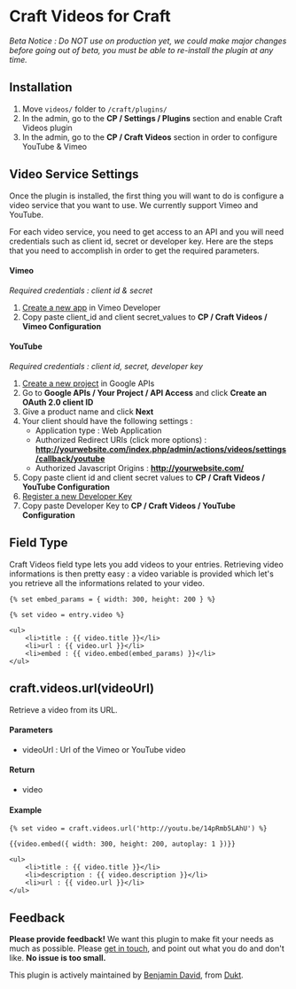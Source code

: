 # Craft Videos for Craft

*Beta Notice : Do NOT use on production yet, we could make major changes before going out of beta, you must be able to re-install the plugin at any time.*

## Installation

1. Move `videos/` folder to `/craft/plugins/`
2. In the admin, go to the **CP / Settings / Plugins** section and enable Craft Videos plugin
3. In the admin, go to the **CP / Craft Videos** section in order to configure YouTube & Vimeo

## Video Service Settings

Once the plugin is installed, the first thing you will want to do is configure a video service that you want to use. We currently support Vimeo and YouTube.

For each video service, you need to get access to an API and you will need credentials such as client id, secret or developer key. Here are the steps that you need to accomplish in order to get the required parameters.

#### Vimeo

*Required credentials : client id & secret*

1. [Create a new app](https://developer.vimeo.com/apps) in Vimeo Developer
2. Copy paste client_id and client secret_values to **CP / Craft Videos / Vimeo Configuration**

#### YouTube

*Required credentials : client id, secret, developer key*

1. [Create a new project](https://code.google.com/apis/console/) in Google APIs
2. Go to **Google APIs / Your Project / API Access** and click **Create an OAuth 2.0 client ID**
3. Give a product name and click **Next**
4. Your client should have the following settings :
	- Application type : Web Application
	- Authorized Redirect URIs (click more options) : **http://yourwebsite.com/index.php/admin/actions/videos/settings/callback/youtube**
	- Authorized Javascript Origins : **http://yourwebsite.com/**
5. Copy paste client id and client secret values to **CP / Craft Videos / YouTube Configuration**
6. [Register a new Developer Key](https://code.google.com/apis/youtube/dashboard)
7. Copy paste Developer Key to **CP / Craft Videos / YouTube Configuration**

## Field Type

Craft Videos field type lets you add videos to your entries. Retrieving video informations is then pretty easy : a video variable is provided which let's you retrieve all the informations related to your video.

	{% set embed_params = { width: 300, height: 200 } %}

	{% set video = entry.video %}

	<ul>
		<li>title : {{ video.title }}</li>
		<li>url : {{ video.url }}</li>
		<li>embed : {{ video.embed(embed_params) }}</li>
	</ul>


## craft.videos.url(videoUrl)

Retrieve a video from its URL.

#### Parameters

- videoUrl : Url of the Vimeo or YouTube video

#### Return

- video

#### Example

	{% set video = craft.videos.url('http://youtu.be/14pRmb5LAhU') %}

	{{video.embed({ width: 300, height: 200, autoplay: 1 })}}

	<ul>
		<li>title : {{ video.title }}</li>
		<li>description : {{ video.description }}</li>
		<li>url : {{ video.url }}</li>
	</ul>

## Feedback

**Please provide feedback!** We want this plugin to make fit your needs as much as possible.
Please [get in touch](mailto:hello@dukt.net), and point out what you do and don't like. **No issue is too small.**

This plugin is actively maintained by [Benjamin David](https://github.com/benjamindavid), from [Dukt](http://dukt.net/).
